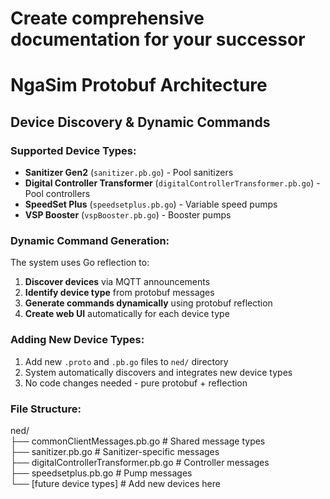 # Create comprehensive documentation for your successor

# NgaSim Protobuf Architecture

## Device Discovery & Dynamic Commands

### Supported Device Types:
- **Sanitizer Gen2** (`sanitizer.pb.go`) - Pool sanitizers
- **Digital Controller Transformer** (`digitalControllerTransformer.pb.go`) - Pool controllers  
- **SpeedSet Plus** (`speedsetplus.pb.go`) - Variable speed pumps
- **VSP Booster** (`vspBooster.pb.go`) - Booster pumps

### Dynamic Command Generation:
The system uses Go reflection to:
1. **Discover devices** via MQTT announcements
2. **Identify device type** from protobuf messages
3. **Generate commands dynamically** using protobuf reflection
4. **Create web UI** automatically for each device type

### Adding New Device Types:
1. Add new `.proto` and `.pb.go` files to `ned/` directory
2. System automatically discovers and integrates new device types
3. No code changes needed - pure protobuf + reflection

### File Structure:

ned/  
├── commonClientMessages.pb.go # Shared message types  
├── sanitizer.pb.go # Sanitizer-specific messages  
├── digitalControllerTransformer.pb.go # Controller messages  
├── speedsetplus.pb.go # Pump messages  
└── [future device types] # Add new devices here  


